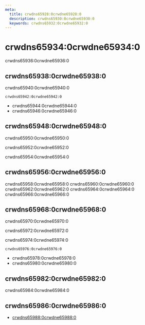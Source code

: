```yaml
---
meta:
  title: crwdns65928:0crwdne65928:0
  description: crwdns65930:0crwdne65930:0
  keywords: crwdns65932:0crwdne65932:0
---
```


# crwdns65934:0crwdne65934:0
crwdns65936:0crwdne65936:0

<entry-ad />

## crwdns65938:0crwdne65938:0
crwdns65940:0crwdne65940:0

`crwdns65942:0crwdne65942:0`
- crwdns65944:0crwdne65944:0
- crwdns65946:0crwdne65946:0


## crwdns65948:0crwdne65948:0
crwdns65950:0crwdne65950:0

  crwdns65952:0crwdne65952:0

  crwdns65954:0crwdne65954:0

## crwdns65956:0crwdne65956:0
crwdns65958:0crwdne65958:0
<alert type="success">crwdns65960:0crwdne65960:0</alert>
<alert type="info">crwdns65962:0crwdne65962:0</alert>
<alert type="warning">crwdns65964:0crwdne65964:0</alert>
<alert type="error">crwdns65966:0crwdne65966:0</alert>

## crwdns65968:0crwdne65968:0
crwdns65970:0crwdne65970:0

  crwdns65972:0crwdne65972:0

  crwdns65974:0crwdne65974:0

  `crwdns65976:0crwdne65976:0`
  - crwdns65978:0crwdne65978:0
  - crwdns65980:0crwdne65980:0

## crwdns65982:0crwdne65982:0
crwdns65984:0crwdne65984:0

## crwdns65986:0crwdne65986:0
  - [crwdns65988:0crwdne65988:0]()

<doc-footer />

